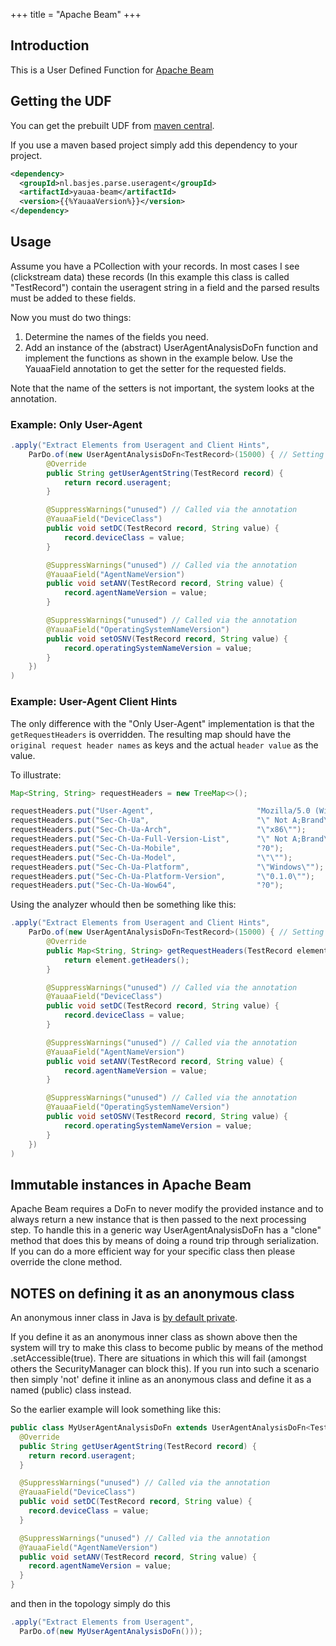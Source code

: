 +++
title = "Apache Beam"
+++
## Introduction
This is a User Defined Function for [Apache Beam](https://beam.apache.org)

## Getting the UDF
You can get the prebuilt UDF from [maven central](https://central.sonatype.com/artifact/nl.basjes.parse.useragent/yauaa-beam/{{%YauaaVersion%}}/jar).

If you use a maven based project simply add this dependency to your project.

```xml
<dependency>
  <groupId>nl.basjes.parse.useragent</groupId>
  <artifactId>yauaa-beam</artifactId>
  <version>{{%YauaaVersion%}}</version>
</dependency>
```

## Usage
Assume you have a PCollection with your records.
In most cases I see (clickstream data) these records (In this example this class is called "TestRecord") contain the useragent string in a field and the parsed results must be added to these fields.

Now you must do two things:

1. Determine the names of the fields you need.
1. Add an instance of the (abstract) UserAgentAnalysisDoFn function and implement the functions as shown in the example below. Use the YauaaField annotation to get the setter for the requested fields.

Note that the name of the setters is not important, the system looks at the annotation.

### Example: Only User-Agent

```java
.apply("Extract Elements from Useragent and Client Hints",
    ParDo.of(new UserAgentAnalysisDoFn<TestRecord>(15000) { // Setting the cacheSize
        @Override
        public String getUserAgentString(TestRecord record) {
            return record.useragent;
        }

        @SuppressWarnings("unused") // Called via the annotation
        @YauaaField("DeviceClass")
        public void setDC(TestRecord record, String value) {
            record.deviceClass = value;
        }

        @SuppressWarnings("unused") // Called via the annotation
        @YauaaField("AgentNameVersion")
        public void setANV(TestRecord record, String value) {
            record.agentNameVersion = value;
        }

        @SuppressWarnings("unused") // Called via the annotation
        @YauaaField("OperatingSystemNameVersion")
        public void setOSNV(TestRecord record, String value) {
            record.operatingSystemNameVersion = value;
        }
    })
)
```

### Example: User-Agent Client Hints

The only difference with the "Only User-Agent" implementation is that the `getRequestHeaders` is overridden.
The resulting map should have the `original request header names` as keys and the actual `header value` as the value.

To illustrate:

```java
Map<String, String> requestHeaders = new TreeMap<>();

requestHeaders.put("User-Agent",                       "Mozilla/5.0 (Windows NT 10.0; Win64; x64) AppleWebKit/537.36 (KHTML, like Gecko) Chrome/100.0.0.0 Safari/537.36");
requestHeaders.put("Sec-Ch-Ua",                        "\" Not A;Brand\";v=\"99\", \"Chromium\";v=\"100\", \"Google Chrome\";v=\"100\"");
requestHeaders.put("Sec-Ch-Ua-Arch",                   "\"x86\"");
requestHeaders.put("Sec-Ch-Ua-Full-Version-List",      "\" Not A;Brand\";v=\"99.0.0.0\", \"Chromium\";v=\"100.0.4896.75\", \"Google Chrome\";v=\"100.0.4896.75\"");
requestHeaders.put("Sec-Ch-Ua-Mobile",                 "?0");
requestHeaders.put("Sec-Ch-Ua-Model",                  "\"\"");
requestHeaders.put("Sec-Ch-Ua-Platform",               "\"Windows\"");
requestHeaders.put("Sec-Ch-Ua-Platform-Version",       "\"0.1.0\"");
requestHeaders.put("Sec-Ch-Ua-Wow64",                  "?0");
```

Using the analyzer whould then be something like this:

```java
.apply("Extract Elements from Useragent and Client Hints",
    ParDo.of(new UserAgentAnalysisDoFn<TestRecord>(15000) { // Setting the cacheSize
        @Override
        public Map<String, String> getRequestHeaders(TestRecord element) {
            return element.getHeaders();
        }

        @SuppressWarnings("unused") // Called via the annotation
        @YauaaField("DeviceClass")
        public void setDC(TestRecord record, String value) {
            record.deviceClass = value;
        }

        @SuppressWarnings("unused") // Called via the annotation
        @YauaaField("AgentNameVersion")
        public void setANV(TestRecord record, String value) {
            record.agentNameVersion = value;
        }

        @SuppressWarnings("unused") // Called via the annotation
        @YauaaField("OperatingSystemNameVersion")
        public void setOSNV(TestRecord record, String value) {
            record.operatingSystemNameVersion = value;
        }
    })
)
```


## Immutable instances in Apache Beam
Apache Beam requires a DoFn to never modify the provided instance and to always return a new instance that is then passed to the next processing step.
To handle this in a generic way UserAgentAnalysisDoFn has a "clone" method that does this by means of doing a round trip through serialization. If you can do a more efficient way for your specific class then please override the clone method.

## NOTES on defining it as an anonymous class
An anonymous inner class in Java is [by default private](https://stackoverflow.com/questions/319765/accessing-inner-anonymous-class-members).

If you define it as an anonymous inner class as shown above then the system will try to make this class to become public by means of the method .setAccessible(true).
There are situations in which this will fail (amongst others the SecurityManager can block this). If you run into such a scenario then simply 'not' define it inline as an anonymous class and define it as a named (public) class instead.

So the earlier example will look something like this:

```java
public class MyUserAgentAnalysisDoFn extends UserAgentAnalysisDoFn<TestRecord> {
  @Override
  public String getUserAgentString(TestRecord record) {
    return record.useragent;
  }

  @SuppressWarnings("unused") // Called via the annotation
  @YauaaField("DeviceClass")
  public void setDC(TestRecord record, String value) {
    record.deviceClass = value;
  }

  @SuppressWarnings("unused") // Called via the annotation
  @YauaaField("AgentNameVersion")
  public void setANV(TestRecord record, String value) {
    record.agentNameVersion = value;
  }
}
```
and then in the topology simply do this

```java
.apply("Extract Elements from Useragent",
  ParDo.of(new MyUserAgentAnalysisDoFn()));
```
